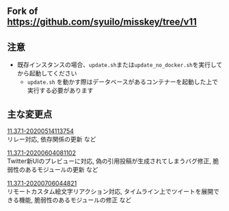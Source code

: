 
Fork of https://github.com/syuilo/misskey/tree/v11
----------------------------------------------------------------

## 注意

* 既存インスタンスの場合、`update.sh`または`update_no_docker.sh`を実行してから起動してください
    * `update.sh` を動かす際はデータベースがあるコンテナーを起動した上で実行する必要があります

## 主な変更点

[11.37.1-20200514113754](https://github.com/mei23/misskey-v11/releases/tag/11.37.1-20200514113754)  
リレー対応, 依存関係の更新 など

[11.37.1-20200604081102](https://github.com/mei23/misskey-v11/releases/tag/11.37.1-20200604081102)  
Twitter新UIのプレビューに対応, 偽の引用投稿が生成されてしまうバグ修正, 脆弱性のあるモジュールの更新 など

[11.37.1-20200706044821](https://github.com/mei23/misskey-v11/releases/tag/11.37.1-20200706044821)  
リモートカスタム絵文字リアクション対応, タイムライン上でツイートを展開できる機能, 脆弱性のあるモジュールの修正 など
